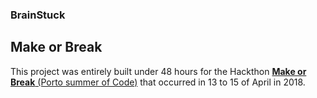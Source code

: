 ### BrainStuck

## Make or Break

This project was entirely built under 48 hours for the Hackthon [**Make or Break** (Porto summer of Code)](https://portosummerofcode.com/) that occurred in 13 to 15 of April in 2018.
